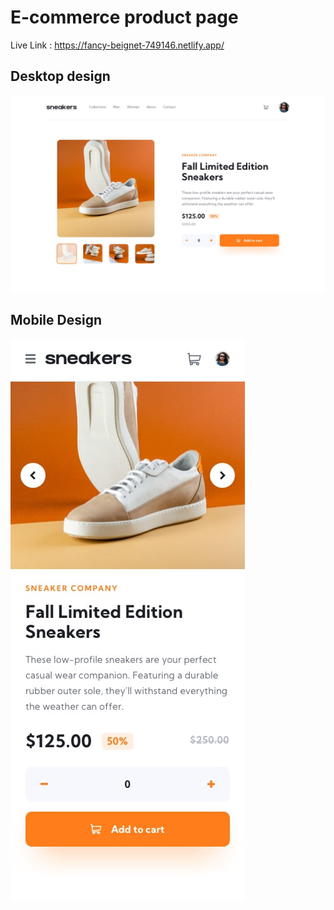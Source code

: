# E-commerce product page

Live Link : https://fancy-beignet-749146.netlify.app/

## Desktop design

![alt text](./public/design/desktop-design.jpg)


## Mobile Design

![alt text](./public/design/mobile-design.jpg)
